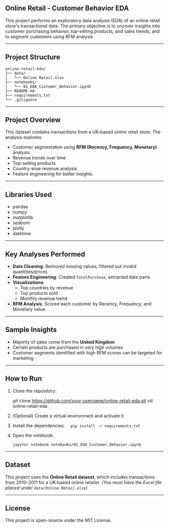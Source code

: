## Online Retail - Customer Behavior EDA

This project performs an exploratory data analysis (EDA) of an online retail store's transactional data. The primary objective is to uncover insights into customer purchasing behavior, top-selling products, and sales trends, and to segment customers using RFM analysis.

---

## Project Structure

```
online-retail-eda/
├── data/
│   └── Online Retail.xlsx
├── notebooks/
│   └── 01_EDA_Customer_Behavior.ipynb
├── README.md
├── requirements.txt
└── .gitignore
```

---

## Project Overview

This dataset contains transactions from a UK-based online retail store. The analysis explores:
- Customer segmentation using **RFM (Recency, Frequency, Monetary)** analysis
- Revenue trends over time
- Top-selling products
- Country-wise revenue analysis
- Feature engineering for better insights

---

## Libraries Used

- pandas  
- numpy  
- matplotlib  
- seaborn  
- plotly  
- datetime

---

## Key Analyses Performed

- **Data Cleaning**: Removed missing values, filtered out invalid quantities/prices  
- **Feature Engineering**: Created `TotalPurchase`, extracted date parts  
- **Visualizations**:
  - Top countries by revenue
  - Top products sold
  - Monthly revenue trend
- **RFM Analysis**: Scored each customer by Recency, Frequency, and Monetary value

---

## Sample Insights

- Majority of sales come from the **United Kingdom**
- Certain products are purchased in very high volumes
- Customer segments identified with high RFM scores can be targeted for marketing

---

## How to Run

1. Clone the repository:
   
   git clone https://github.com/your-username/online-retail-eda.git cd online-retail-eda
   

2. (Optional) Create a virtual environment and activate it.

3. Install the dependencies:
   ```   pip install -r requirements.txt  ```

5. Open the notebook:
   
   ``` jupyter notebook notebooks/01_EDA_Customer_Behavior.ipynb ```
   

---

## Dataset

This project uses the **Online Retail dataset**, which includes transactions from 2010–2011 for a UK-based online retailer. *(You must have the Excel file placed under `data/Online Retail.xlsx`)*

---

## License

This project is open-source under the MIT License.
